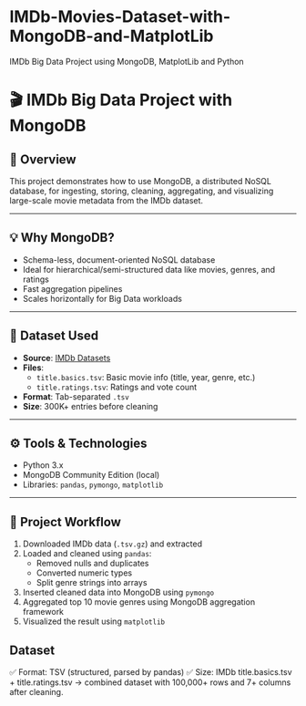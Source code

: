 # IMDb-Movies-Dataset-with-MongoDB-and-MatplotLib
IMDb Big Data Project using MongoDB, MatplotLib and Python

# 🎬 IMDb Big Data Project with MongoDB

## 📌 Overview
This project demonstrates how to use MongoDB, a distributed NoSQL database, for ingesting, storing, cleaning, aggregating, and visualizing large-scale movie metadata from the IMDb dataset.

---

## 💡 Why MongoDB?
- Schema-less, document-oriented NoSQL database
- Ideal for hierarchical/semi-structured data like movies, genres, and ratings
- Fast aggregation pipelines
- Scales horizontally for Big Data workloads

---

## 📂 Dataset Used
- **Source**: [IMDb Datasets](https://www.imdb.com/interfaces/)
- **Files**:
  - `title.basics.tsv`: Basic movie info (title, year, genre, etc.)
  - `title.ratings.tsv`: Ratings and vote count
- **Format**: Tab-separated `.tsv`
- **Size**: 300K+ entries before cleaning

---

## ⚙️ Tools & Technologies
- Python 3.x
- MongoDB Community Edition (local)
- Libraries: `pandas`, `pymongo`, `matplotlib`

---

## 🚀 Project Workflow

1. Downloaded IMDb data (`.tsv.gz`) and extracted
2. Loaded and cleaned using `pandas`:
   - Removed nulls and duplicates
   - Converted numeric types
   - Split genre strings into arrays
3. Inserted cleaned data into MongoDB using `pymongo`
4. Aggregated top 10 movie genres using MongoDB aggregation framework
5. Visualized the result using `matplotlib`

##  Dataset
✅ Format: TSV (structured, parsed by pandas)
✅ Size: IMDb title.basics.tsv + title.ratings.tsv → combined dataset with 100,000+ rows and 7+ columns after cleaning.
